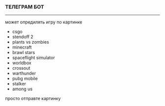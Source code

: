 ### **ТЕЛЕГРАМ БОТ**
---
может опредилять игру по картинке
- csgo
- stendoff 2
- plants vs zombies
- minecraft
- brawl stars
- spaceflight simulator
- worldbox
- crossout
- warthunder
- pubg mobile
- stalker
- among us

просто отправте картинку
